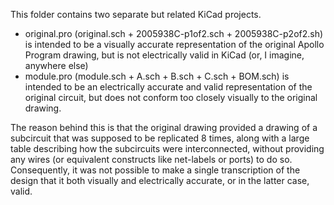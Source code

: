 This folder contains two separate but related KiCad projects.

* original.pro (original.sch + 2005938C-p1of2.sch + 2005938C-p2of2.sh) is intended to be a visually accurate representation of the original Apollo Program drawing, but is not electrically valid in KiCad (or, I imagine, anywhere else)
* module.pro (module.sch + A.sch + B.sch + C.sch + BOM.sch) is intended to be an electrically accurate and valid representation of the original circuit, but does not conform too closely visually to the original drawing.

The reason behind this is that the original drawing provided a drawing of a subcircuit that was supposed to be replicated 8 times, along with a large table describing how the subcircuits were interconnected, without providing any wires (or equivalent constructs like net-labels or ports) to do so.  Consequently, it was not possible to make a single transcription of the design that it both visually and electrically accurate, or in the latter case, valid.
